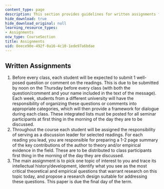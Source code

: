 ```yaml
---
content_type: page
description: This section provides guidelines for written assignments for the course.
hide_download: true
hide_download_original: null
learning_resource_types:
- Assignments
ocw_type: CourseSection
title: Assignments
uid: 8eece90e-492f-0a16-4c10-1ede97a6bdae
---
```


Written Assignments
-------------------

1.  Before every class, each student will be expected to submit 1 well-posed question or comment on the readings. This is due to be submitted by noon on the Thursday before every class (with both the question/comment and your name included in the text of the message). Each week, students from a different university will have the responsibility of organizing these questions or comments into appropriate categories, which will then provide a framework for dialogue during each class. These integrated lists must be posted for all seminar participants at first thing in the morning of the day they are to be discussed.
2.  Throughout the course each student will be assigned the responsibility of serving as a discussion leader for selected readings. For each reading you lead, you are responsible for preparing a 1-2 page summary of the key contributions of the author to theory and/or empirical evidence in the field. These are to be distributed to class participants first thing in the morning of the day they are discussed.
3.  The main assignment is to pick one topic of interest to you and trace its intellectual history/development, identify what you see as the most critical theoretical and empirical questions that warrant research on this topic today, and propose a research design suitable for addressing these questions. This paper is due the final day of the term.